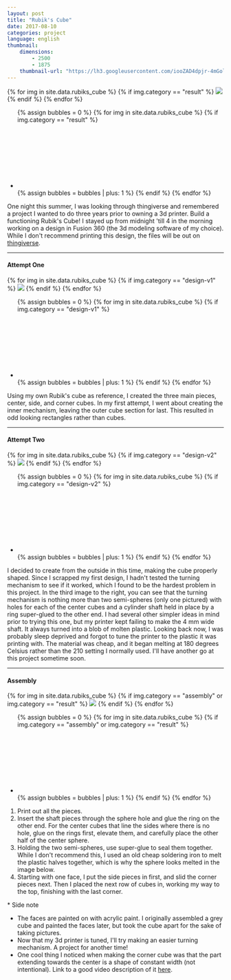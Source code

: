```yaml
---
layout: post
title: "Rubik's Cube"
date: 2017-08-10
categories: project
language: english
thumbnail: 
    dimensions: 
        - 2500
        - 1875
    thumbnail-url: "https://lh3.googleusercontent.com/iooZAD4dpjr-4mGolTc9zEGfA1Q0IF5M8vjictGGt-F-MQLFNHB6065VFtHdnxOBSK1UdF8qLK2cDQK4kWKUgkLV3Lc782zWtxSwSzX-8eqazg4eU9aMgMg3SVrzkYVmSxiQZ0qIrIU=w1920-h1080"
---
```


<main>
    <div id="result" class="slide-gallery">
        {% for img in site.data.rubiks_cube %}
            {% if img.category == "result" %}
                <img class="slides" src="{{img.img-url}}">
            {% endif %}
        {% endfor %}
        <ul class="controls">
        {% assign bubbles = 0 %}
            {% for img in site.data.rubiks_cube %}
                {% if img.category == "result" %}
                    <li class="slide-bubble highlight hide" onclick="currentSlide({{bubbles}}, '#result')" onmouseover="currentSlide({{bubbles}}, '#result')">
                        <svg><circle/></svg> 
                    </li>
                    {% assign bubbles = bubbles | plus: 1 %}
                {% endif %}
            {% endfor %}
        </ul>
    </div>
    <p>
        One night this summer, I was looking through thingiverse and remembered a project I wanted to do three years prior to owning a 3d printer. Build a functioning Rubik's Cube! I stayed up from midnight 'till 4 in the morning working on a design in Fusion 360 (the 3d modeling software of my choice). While I don't recommend printing this design, the files will be out on <a href="https://www.thingiverse.com/thing:2477561" target="_blank">thingiverse</a>.
    </p>
    <hr>
    <div>
        <h4>Attempt One</h4>
        <div id="design-v1" class="slide-gallery">
        {% for img in site.data.rubiks_cube %}
            {% if img.category == "design-v1" %}
                <img class="slides" src="{{img.img-url}}">
            {% endif %}
        {% endfor %}
        <ul class="controls">
        {% assign bubbles = 0 %}
            {% for img in site.data.rubiks_cube %}
                {% if img.category == "design-v1" %}
                    <li class="slide-bubble highlight hide" onclick="currentSlide({{bubbles}}, '#design-v1')" onmouseover="currentSlide({{bubbles}}, '#design-v1')">
                        <svg><circle/></svg> 
                    </li>
                    {% assign bubbles = bubbles | plus: 1 %}
                {% endif %}
            {% endfor %}
        </ul>
    </div>
    <p>
        Using my own Rubik's cube as reference, I created the three main pieces, center, side, and corner cubes. In my first attempt, I went about creating the inner mechanism, leaving the outer cube section for last. This resulted in odd looking rectangles rather than cubes.
    </p>
    <hr>
    <div>
    <h4>Attempt Two</h4>
        <div id="design-v2" class="slide-gallery">
        {% for img in site.data.rubiks_cube %}
            {% if img.category == "design-v2" %}
                <img class="slides" src="{{img.img-url}}">
            {% endif %}
        {% endfor %}
        <ul class="controls">
        {% assign bubbles = 0 %}
            {% for img in site.data.rubiks_cube %}
                {% if img.category == "design-v2" %}
                    <li class="slide-bubble highlight hide" onclick="currentSlide({{bubbles}}, '#design-v2')" onmouseover="currentSlide({{bubbles}}, '#design-v2')">
                        <svg><circle/></svg> 
                    </li>
                    {% assign bubbles = bubbles | plus: 1 %}
                {% endif %}
            {% endfor %}
        </ul>
    </div>
    <div>
        <p>
            I decided to create from the outside in this time, making the cube properly shaped. Since I scrapped my first design, I hadn't tested the turning mechanism to see if it worked, which I found to be the hardest problem in this project. In the third image to the right, you can see that the turning mechanism is nothing more than two semi-spheres (only one pictured) with holes for each of the center cubes and a cylinder shaft held in place by a ring super-glued to the other end. I had several other simpler ideas in mind prior to trying this one, but my printer kept failing to make the 4 mm wide shaft. It always turned into a blob of molten plastic. Looking back now, I was probably sleep deprived and forgot to tune the printer to the plastic it was printing with. The material was cheap, and it began melting at 180 degrees Celsius rather than the 210 setting I normally used. I'll have another go at this project sometime soon.
        </p>
    </div>
    <hr>
    <div>
    <h4>Assembly</h4>
        <div id="assembly" class="slide-gallery">
        {% for img in site.data.rubiks_cube %}
            {% if img.category == "assembly" or img.category == "result" %}
                <img class="slides" src="{{img.img-url}}">
            {% endif %}
        {% endfor %}
        <ul class="controls">
        {% assign bubbles = 0 %}
            {% for img in site.data.rubiks_cube %}
                {% if img.category == "assembly" or img.category == "result" %}
                    <li class="slide-bubble highlight show" onclick="currentSlide({{bubbles}}, '#assembly')" onmouseover="currentSlide({{bubbles}}, '#assembly')">
                        <svg><circle/></svg> 
                    </li>
                    {% assign bubbles = bubbles | plus: 1 %}
                {% endif %}
            {% endfor %}
        </ul>
    </div>
    <div>
        <ol>
            <li>
                Print out all the pieces.
            </li>
            <li>
                Insert the shaft pieces through the sphere hole and glue the ring on the other end. For the center cubes that line the sides where there is no hole, glue on the rings first, elevate them, and carefully place the other half of the center sphere.
            </li>
            <li>
                Holding the two semi-spheres, use super-glue to seal them together. While I don't recommend this, I used an old cheap soldering iron to melt the plastic halves together, which is why the sphere looks melted in the image below.
            </li>
            <li>
                Starting with one face, I put the side pieces in first, and slid the corner pieces next. Then I placed the next row of cubes in, working my way to the top, finishing with the last corner.
            </li>
        </ol>
    </div>
    <p>
        * Side note
        <ul>
            <li>
                The faces are painted on with acrylic paint. I originally assembled a grey cube and painted the faces later, but took the cube apart for the sake of taking pictures.
            </li>
            <li>
                Now that my 3d printer is tuned, I'll try making an easier turning mechanism. A project for another time!
            </li>
            <li>
                One cool thing I noticed when making the corner cube was that the part extending towards the center is a shape of constant width (not intentional). Link to a good video description of it <a href="https://www.youtube.com/watch?v=2eUWT9cI23o" target="_blank">here</a>.
            </li>
        </ul>
    </p>
